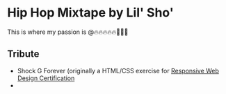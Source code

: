# Hip Hop Mixtape by Lil' Sho'
This is where my passion is @🔥🔥🔥🔥🔥💯💯💯

## Tribute
- Shock G Forever (originally a HTML/CSS exercise for [Responsive Web Design Certification](https://www.freecodecamp.org/learn/responsive-web-design/) 
- 

